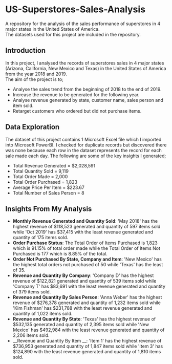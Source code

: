 # US-Superstores-Sales-Analysis
A repository for the analysis of the sales performance of superstores in 4 major states in the United States of America. <br />
The datasets used for this project are included in the repository. <br />

## Introduction
In this project, I analysed the records of superstores sales in 4 major states (Arizona, California, New Mexico and Texas) in the United States of America from the year 2018 and 2019. <br />
The aim of the project is to;
* Analyse the sales trend from the beginning of 2018 to the end of 2019. <br />
* Increase the revenue to be generated for the following year. <br />
* Analyse revenue generated by state, customer name, sales person and item sold. <br />
* Retarget customers who ordered but did not purchase items. <br />

## Data Exploration
The dataset of this project contains 1 Microsoft Excel file which I imported into Microsoft PowerBI. I checked for duplicate records but discovered there was none because each row in the dataset represents the record for each sale made each day. The following are some of the key insights I generated;
* Total Revenue Generated = $2,028,591
* Total Quantity Sold = 9,119
* Total Order Made = 2,000
* Total Order Purchased = 1,823
* Average Price Per Item = $223.67
* Total Number of Sales Person = 8

## Insights From My Analysis
* __Monthly Revenue Generated and Quantity Sold__: 'May 2018' has the highest revenue of $118,523 generated and quantity of 597 items sold while 'Oct 2019' has $37,415 with the least revenue generated and quantity of 175 items sold.
* __Order Purchase Status__: The Total Order of Items Purchased is 1,823 which is 91.15% of total order made while the Total Order of Items Not Purchased is 177 which is 8.85% of the total.
* __Order Not Purchased By State, Company and Item__: 'New Mexico' has the highest total orders not purchased of 50 while 'Texas' has the least of 35.
* __Revenue and Quantity By Company__: 'Company D' has the highest revenue of $122,821 generated and quantity of 539 items sold while 'Company T' has $83,691 with the least revenue generated and quantity of 379 items sold.
* __Revenue and Quantity By Sales Person__: 'Anna Weber' has the highest revenue of $276,378 generated and quantity of 1,232 items sold while 'Kim Fishman' has $231,788 with the least revenue generated and quantity of 1,022 items sold.
* __Revenue and Quantity By State__: 'Texas' has the highest revenue of $532,135 generated and quantity of 2,395 items sold while 'New Mexico' has $492,984 with the least revenue generated and quantity of 2,206 items sold.
* __Revenue and Quantity By Item __: 'Item 1' has the highest revenue of $736,953 generated and quantity of 1,847 items sold while 'Item 3' has $124,890 with the least revenue generated and quantity of 1,810 items sold.
